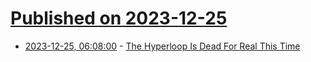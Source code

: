 # [Published on 2023-12-25](index.md)

* [2023-12-25, 06:08:00](https://soylentnews.org/article.pl?sid=23/12/23/1420213&from=rss) - [The Hyperloop Is Dead For Real This Time](https://soylentnews.org/article.pl?sid=23/12/23/1420213&from=rss)
